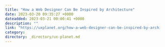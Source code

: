```yaml
---
title: "How a Web Designer Can Be Inspired by Architecture"
date: 2023-03-20 09:35:27 +0000
dateadded: 2023-03-21 00:00:41 +0000
description: ""
link: "https://uxplanet.org/how-a-web-designer-can-be-inspired-by-architecture-d832928d7736?source=rss----819cc2aaeee0---4"
category:
directory: _directory/ux-planet.md
---
```

